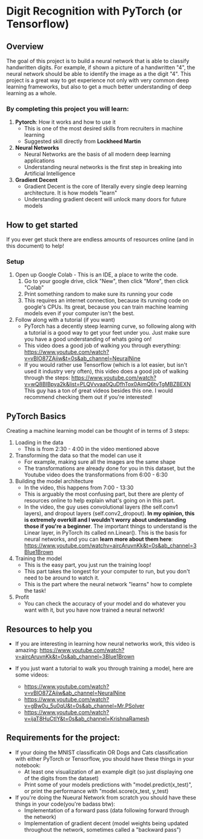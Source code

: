 
# Digit Recognition with PyTorch (or Tensorflow)

## Overview
The goal of this project is to build a neural network that is able to classify handwritten digits. For example, if shown a picture of a handwritten "4", the neural network should be able to identify the image as a the digit "4". This project is a great way to get experience not only with very common deep learning frameworks, but also to get a much better understanding of deep learning as a whole.

### By completing this project you will learn:
1. **Pytorch**: How it works and how to use it
	* This is one of the most desired skills from recruiters in machine learning
	* Suggested skill directly from **Lockheed Martin**
2. **Neural Networks**
	* Neural Networks are the basis of all modern deep learning applications
	* Understanding neural networks is the first step in breaking into Artificial Intelligence
3. **Gradient Decent**
	* Gradient Decent is the core of literally every single deep learning architecture. It is how models "learn"
	* Understanding gradient decent will unlock many doors for future models
## How to get started

If you ever get stuck there are endless amounts of resources online (and in this document) to help!

### Setup
1. Open up Google Colab - This is an IDE, a place to write the code.
	1. Go to your google drive, click "New", then click "More", then click "Colab"
	2. Print something random to make sure its running your code
	3. This requires an internet connection, because its running code on google's CPUs. Its great, because you can train machine learning models even if your computer isn't the best.
2. Follow along with a tutorial (if you want)
	* PyTorch has a decently steep learning curve, so following along with a tutorial is a good way to get your feet under you. Just make sure you have a good understanding of whats going on!
	* This video does a good job of walking you through everything: https://www.youtube.com/watch?v=vBlO87ZAiiw&t=0s&ab_channel=NeuralNine
	* If you would rather use Tensorflow (which is a lot easier, but isn't used it industry very often), this video does a good job of walking through the steps: https://www.youtube.com/watch?v=wQ8BIBpya2k&list=PLQVvvaa0QuDfhTox0AjmQ6tvTgMBZBEXN This guy has a ton of great videos besides this one. I would recommend checking them out if you're interested!

## PyTorch Basics

Creating a machine learning model can be thought of in terms of 3 steps:
1. Loading in the data
	* This is from 2:30 - 4:00 in the video mentioned above
2. Transforming the data so that the model can use it
	* For example, making sure all the images are the same shape
	* The transformations are already done for you in this dataset, but the Youtube video does the transformations from 6:00 - 6:30 
3. Building the model architecture
	* In the video, this happens from 7:00 - 13:30
	* This is arguably the most confusing part, but there are plenty of resources online to help explain what's going on in this part.
	* In the video, the guy uses convolutional layers (the self.conv1 layers),  and dropout layers (self.conv2_dropout). **In my opinion, this is extremely overkill and I wouldn't worry about understanding those if you're a beginner**. The important things to understand is the Linear layer, in PyTorch its called nn.Linear(). This is the basis for neural networks, and you can **learn more about them here**: https://www.youtube.com/watchv=aircAruvnKk&t=0s&ab_channel=3Blue1Brown 
4. Training the model
	* This is the easy part, you just run the training loop! 
	* This part takes the longest for your computer to run, but you don't need to be around to watch it.
	* This is the part where the neural network "learns" how to complete the task!
5. Profit
	* You can check the accuracy of your model and do whatever you want with it, but you have now trained a neural network! 

## Resources to help you

* If you are interesting in learning how neural networks work, this video is amazing: https://www.youtube.com/watch?v=aircAruvnKk&t=0s&ab_channel=3Blue1Brown

* If you just want a tutorial to walk you through training a model, here are some videos:
	* https://www.youtube.com/watch?v=vBlO87ZAiiw&ab_channel=NeuralNine
	* https://www.youtube.com/watch?v=gBw0u_5u0qU&t=0s&ab_channel=Mr.PSolver
	* https://www.youtube.com/watch?v=ijaT8HuCtIY&t=0s&ab_channel=KrishnaRamesh


## Requirements for the project:
* If your doing the MNIST classificatin OR Dogs and Cats classification with either PyTorch or Tensorflow, you should have these things in your notebook:
	* At least one visualization of an example digit (so just displaying one of the digits from the dataset)
	* Print some of your models predictions with "model.predict(x_test)", or print the performance with "model.score(x_test, y_test)
* If you're doing the Nueural Network from scratch you should have these things in your code(you're badass btw):
	* Implementation of a forward pass (data following forward through the network)
	* Implementation of gradient decent (model weights being updated throughout the network, sometimes called a "backward pass")